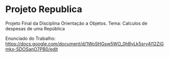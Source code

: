 # Projeto Republica
Projeto Final da Disciplina Orientação a Objetos.
Tema: Calculos de despesas de uma República

Enunciado do Trabalho:
  https://docs.google.com/document/d/1WoSHGsw5WO_0hByLk5sry4I12ZiGmkx-SDOSanO7PB0/edit
